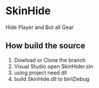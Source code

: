 # SkinHide

Hide Player and Bot all Gear

## How build the source
1. Dowload or Clone the branch
2. Visual Studio open SkinHider.sln
3. using project need dll
4. build SkinHide.dll to bin\Debug